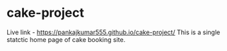 # cake-project
Live link - https://pankajkumar555.github.io/cake-project/
This is a single statctic home page of cake booking site.

